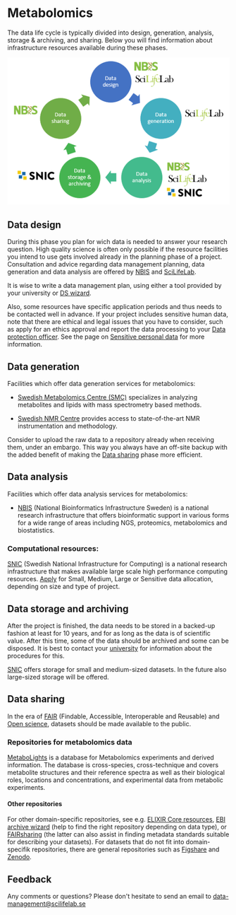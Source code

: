 # Metabolomics
The data life cycle is typically divided into design, generation, analysis, storage & archiving, and sharing. Below you will find information about infrastructure resources available during these phases.

 ![](/docs/images/data_life_cycle_circle_logos.png)

## Data design
During this phase you plan for wich data is needed to answer your research question. High quality science is often only possible if the resource facilities you intend to use gets involved already in the planning phase of a project. Consultation and advice regarding data management planning, data generation and data analysis are offered by [NBIS](https://nbis.se/) and [SciLifeLab](https://www.scilifelab.se/). 

It is wise to write a data management plan, using either a tool provided by your university or [DS wizard](http://dsw.scilifelab.se/).

Also, some resources have specific application periods and thus needs to be contacted well in advance. If your project includes sensitive human data, note that there are ethical and legal issues that you have to consider, such as apply for an ethics approval and report the data processing to your [Data protection officer](/docs/general/data_protection_officer). See the page on [Sensitive personal data](/docs/general/sensitive_data) for more information.

## Data generation
Facilities which offer data generation services for metabolomics:

* [Swedish Metabolomics Centre (SMC)](http://www.swedishmetabolomicscentre.se/) specializes in analyzing metabolites and lipids with mass spectrometry based methods.

* [Swedish NMR Centre](https://www.scilifelab.se/facilities/swedish-nmr-centre/) provides access to state-of-the-art NMR instrumentation and methodology.

Consider to upload the raw data to a repository already when receiving them, under an embargo. This way you always have an off-site backup with the added benefit of making the [Data sharing](#data-sharing) phase more efficient.

## Data analysis
Facilities which offer data analysis services for metabolomics:
* [NBIS](https://nbis.se/support/ "NBIS support") (National Bioinformatics Infrastructure Sweden) is a national research infrastructure that offers bioinformatic support in various forms for a wide range of areas including NGS, proteomics, metabolomics and biostatistics.

### Computational resources:
[SNIC](https://www.snic.se/ "SNIC homepage") (Swedish National Infrastructure for Computing) is a national research infrastructure that makes available large scale high performance computing resources. [Apply](https://www.snic.se/allocations/compute/ "SNIC compute") for Small, Medium, Large or Sensitive data allocation, depending on size and type of project.

## Data storage and archiving
After the project is finished, the data needs to be stored in a backed-up fashion at least for 10 years, and for as long as the data is of scientific value. After this time, some of the data should be archived and some can be disposed. It is best to contact your [university](/docs/general/research_data_office) for information about the procedures for this.  

[SNIC](https://www.snic.se/allocations/storage/ "SNIC storage") offers storage for small and medium-sized datasets. In the future also large-sized storage will be offered.

## Data sharing
In the era of [FAIR](https://www.force11.org/group/fairgroup/fairprinciples) (Findable, Accessible, Interoperable and Reusable) and [Open science](https://www.vr.se/english/mandates/open-science/open-access-to-research-data.html), datasets should be made available to the public. 

### Repositories for metabolomics data

<!-- [*enter name, links and general info about repository & submission here*]  -->
[MetaboLights](https://www.ebi.ac.uk/metabolights/) is a database for Metabolomics experiments and derived information. The database is cross-species, cross-technique and covers metabolite structures and their reference spectra as well as their biological roles, locations and concentrations, and experimental data from metabolic experiments.

#### Other repositories
For other domain-specific repositories, see e.g. [ELIXIR Core resources](https://elixir-europe.org/platforms/data/core-data-resources), [EBI archive wizard](https://www.ebi.ac.uk/submission/) (help to find the right repository depending on data type), or [FAIRsharing](https://fairsharing.org/databases/) (the latter can also assist in finding metadata standards suitable for describing your datasets). For datasets that do not fit into domain-specifik repositories, there are general repositories such as [Figshare](https://figshare.com/) and [Zenodo](https://zenodo.org/).

## Feedback
Any comments or questions? Please don't hesitate to send an email to [data-management@scilifelab.se](mailto:data-management@scilifelab.se)

